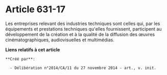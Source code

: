 # Article 631-17

Les entreprises relevant des industries techniques sont celles qui, par les équipements et prestations techniques qu'elles
fournissent, participent au développement de la création et à la qualité de la diffusion des œuvres cinématographiques,
audiovisuelles et multimédias.

**Liens relatifs à cet article**

	**Créé par**:

	  - Délibération n°2014/CA/11 du 27 novembre 2014 - art., v. init.
